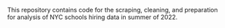 This repository contains code for the scraping, cleaning, and preparation for analysis of NYC schools hiring data in summer of 2022.
